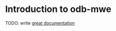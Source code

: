 # Introduction to odb-mwe

TODO: write [great documentation](http://jacobian.org/writing/what-to-write/)

